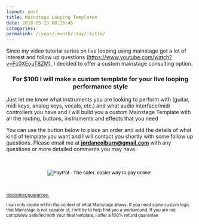 ```yaml
---
layout: post
title: Mainstage Looping Templates
date: 2018-05-23 08:26:45
categories: 
permalink: /:year/:month/:day/:title/
---
```

<p>Since my video tutorial series on live looping using mainstage got a lot of interest and follow up questions (<a title="https://www.youtube.com/watch?v=Fc0XEouT8ZM" href="https://www.youtube.com/watch?v=Fc0XEouT8ZM">https://www.youtube.com/watch?v=Fc0XEouT8ZM</a>), I decided to offer a custom mainstage consulting option.</p>
<h3 style="text-align: center;"><strong>For $100 I will make a custom template for your live looping performance style</strong></h3>
<p>Just let me know what instruments you are looking to perform with (guitar, midi keys, analog keys, vocals, etc.) and what audio interface/midi controllers you have and I will build you a custom Mainstage Template with all the routing, buttons, instruments and effects that you need</p>
<p>You can use the button below to place an order and add the details of what kind of template you want and I will contact you shortly with some follow up questions. Please email me at <span style="text-decoration: underline;"><strong>jordancolburn@gmail.com</strong></span> with any questions or more detailed comments you may have.</p>
<p>&nbsp;</p>
<div style="text-align: center;"><form action="https://www.paypal.com/cgi-bin/webscr" method="post" target="_top"><input type="hidden" name="cmd" value="_s-xclick" /> <input type="hidden" name="hosted_button_id" value="WDDVZC8WBK7CE" /> <input type="image" name="submit" src="https://www.paypalobjects.com/en_US/i/btn/btn_buynow_LG.gif" alt="PayPal - The safer, easier way to pay online!" /> <img src="https://www.paypalobjects.com/en_US/i/scr/pixel.gif" alt="" width="1" height="1" border="0" /></form></div>
<p>&nbsp;&nbsp;</p>
<p style="font-size: 80%;"><span style="text-decoration: underline;">disclaimer/guarantee:</span></p>
<p style="font-size: 80%;">I can only create within the context of what Mainstage allows. If you need some custom logic that Mainstage is not capable of, I will try to help find you a workaround. If you are not completely satisfied with your final template, I offer a 100% refund guarantee</p>